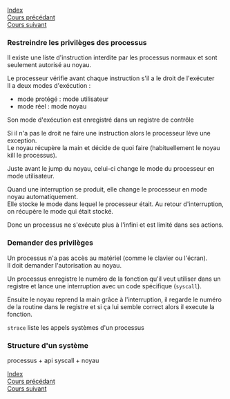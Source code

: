 [Index](./index.md)  
[Cours précédant](./cours_1.md)  
[Cours suivant](./cours_2_bis.md)

### Restreindre les privilèges des processus
Il existe une liste d'instruction interdite par les processus normaux et sont seulement autorisé au noyau.

Le processeur vérifie avant chaque instruction s'il a le droit de l'exécuter  
Il a deux modes d'exécution :
- mode protégé : mode utilisateur
- mode réel : mode noyau

Son mode d'exécution est enregistré dans un registre de contrôle

Si il n'a pas le droit ne faire une instruction alors le processeur lève une exception.  
Le noyau récupère la main et décide de quoi faire (habituellement le noyau kill le processus).  


Juste avant le jump du noyau, celui-ci change le mode du processeur en mode utilisateur.  

Quand une interruption se produit, elle change le processeur en mode noyau automatiquement.  
Elle stocke le mode dans lequel le processeur était. Au retour d'interruption, on récupère le mode qui était stocké.  

Donc un processus ne s'exécute plus à l'infini et est limité dans ses actions.


### Demander des privilèges
Un processus n'a pas accès au matériel (comme le clavier ou l'écran).  
Il doit demander l'autorisation au noyau.

Un processus enregistre le numéro de la fonction qu'il veut utiliser dans un registre et lance une interruption avec un code spécifique (`syscall`).

Ensuite le noyau reprend la main grâce à l'interruption, il regarde le numéro de la routine dans le registre et si ça lui semble correct alors il execute la fonction.

`strace` liste les appels systèmes d'un processus

### Structure d'un système
processus + api syscall + noyau

[Index](./index.md)  
[Cours précédant](./cours_1.md)  
[Cours suivant](./cours_2_bis.md)
